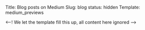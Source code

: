 Title: Blog posts on Medium
Slug: blog
status: hidden
Template: medium_previews


<--! We let the template fill this up, all content here ignored -->
